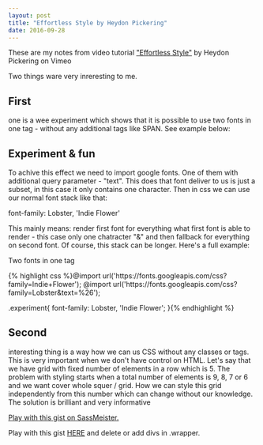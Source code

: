 ```yaml
---
layout: post
title: "Effortless Style by Heydon Pickering"
date: 2016-09-28
---
```


<link rel="stylesheet" type="text/css" href="/css/two-fonts-experiment.css">


<p>These are my notes from video tutorial <a href="https://vimeo.com/101718785">"Effortless Style"</a> by Heydon Pickering on Vimeo</p>

<p>Two things ware very inreresting to me.</p>

<h2>First</h2>

<p>one is a wee experiment which shows that it is possible to use two fonts in one tag - without any additional tags like SPAN. 
See example below: </p>

<h2 class="experiment">Experiment & fun</h2>

<p>To achive this effect we need to import google fonts. One of them with additional query parameter - "text". This does that font deliver to us is just a subset, in this case it only contains one character. Then in css we can use our normal font stack like that:</p>

<p>font-family: Lobster, 'Indie Flower'</p>

<p>This mainly means: render first font for everything what first font is able to render - this case only one chatracter "&" and then fallback for everything on second font. Of course, this stack can be longer. Here's a full example: </p>


<div class="example">
	<p class="example-header">Two fonts in one tag</p>
	<div class="example-body">
{% highlight css %}@import url('https://fonts.googleapis.com/css?family=Indie+Flower');
@import url('https://fonts.googleapis.com/css?family=Lobster&text=%26');

.experiment{
	font-family: Lobster, 'Indie Flower';
}{% endhighlight %}
	</div>
</div>

<h2>Second</h2>

<p>interesting thing is a way how we can us CSS without any classes or tags. This is very important when we don't have control on HTML.
 Let's say that we have grid with fixed number of elements in a row which is 5. The problem with styling starts when a total number of elements is 9, 8, 7 or 6 and we want cover whole squer / grid. How we can style this grid independently from this number which can change without our knowledge. The solution is brilliant and very informative</p>

<p class="sassmeister" data-gist-id="dbbdf12e4af675e6dde6d98838f4fb0a" data-height="480" data-theme="monokai"><a href="http://sassmeister.com/gist/dbbdf12e4af675e6dde6d98838f4fb0a">Play with this gist on SassMeister.</a></p><script src="http://cdn.sassmeister.com/js/embed.js" async></script>

<p>Play with this gist <a href="http://www.sassmeister.com/gist/dbbdf12e4af675e6dde6d98838f4fb0a">HERE</a> and delete or add divs in .wrapper.</p>

